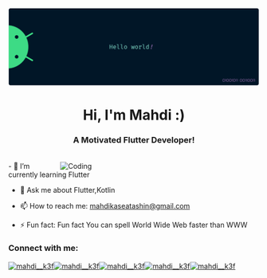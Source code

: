 [![MasterHead](https://github.com/MahdiKaseAtashin/MahdiKaseAtashin/blob/main/banner.png)](https://www.instagram.com/mahdi__k3f/)

<h1 align="center">Hi, I'm Mahdi :)</h1>
<h3 align="center">A Motivated Flutter Developer!</h3>
</br>

<!--  profile views!-->
<!-- <p align="left"> <img src="https://komarev.com/ghpvc/?username=MahdiKaseAtashin&label=Profile%20views&color=0e75b6&style=flat" alt="Mahdi" /> </p> -->
<img align="right" alt="Coding" width="400" src="https://i.pinimg.com/originals/e4/26/70/e426702edf874b181aced1e2fa5c6cde.gif">
- 🌱 I’m currently learning Flutter

- 💬 Ask me about Flutter,Kotlin

- 📫 How to reach me: mahdikaseatashin@gmail.com

- ⚡ Fun fact: Fun fact You can spell World Wide Web faster than WWW
<h3 align="left">Connect with me:</h3>
<p align="left">
<a href="https://www.instagram.com/mahdi__k3f/" target="blank"><img align="center" src="https://raw.githubusercontent.com/rahuldkjain/github-profile-readme-generator/master/src/images/icons/Social/instagram.svg" alt="mahdi__k3f" height="30" width="40" /></a><a href="http://t.me/mahdi_k3f/" target="blank"><img align="center" src="https://upload.wikimedia.org/wikipedia/commons/8/82/Telegram_logo.svg" alt="mahdi__k3f" height="30" width="40" /></a><a href="https://wa.me/+989025648561/" target="blank"><img align="center" src="https://raw.githubusercontent.com/rahuldkjain/github-profile-readme-generator/master/src/images/icons/Social/whatsapp.svg" alt="mahdi__k3f" height="30" width="40" /></a><a href="https://twitter.com/Mahdi_K3F" target="blank"><img align="center" src="https://raw.githubusercontent.com/rahuldkjain/github-profile-readme-generator/master/src/images/icons/Social/twitter.svg" alt="mahdi__k3f" height="30" width="40" /></a><a href="https://join.skype.com/invite/k8JCbYpbpk9W" target="blank"><img align="center" src="https://raw.githubusercontent.com/rahuldkjain/github-profile-readme-generator/master/src/images/icons/Social/skype.svg" alt="mahdi__k3f" height="30" width="40" /></a>
</p>
<!--
**MahdiKaseAtashin/MahdiKaseAtashin** is a ✨ _special_ ✨ repository because its `README.md` (this file) appears on your GitHub profile.

-->
